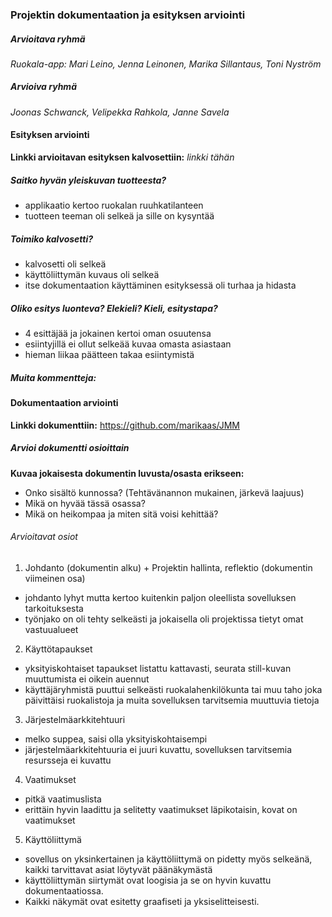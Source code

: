 ### Projektin dokumentaation ja esityksen arviointi

##### Arvioitava ryhmä

*Ruokala-app: Mari Leino, Jenna Leinonen, Marika Sillantaus, Toni Nyström*

##### Arvioiva ryhmä

*Joonas Schwanck, Velipekka Rahkola, Janne Savela*

#### Esityksen arviointi

**Linkki arvioitavan esityksen kalvosettiin:** *linkki tähän*

##### Saitko hyvän yleiskuvan tuotteesta?
 + applikaatio kertoo ruokalan ruuhkatilanteen
 + tuotteen teeman oli selkeä ja sille on kysyntää

##### Toimiko kalvosetti?
 + kalvosetti oli selkeä
 + käyttöliittymän kuvaus oli selkeä
 + itse dokumentaation käyttäminen esityksessä oli turhaa ja hidasta

##### Oliko esitys luonteva? Elekieli? Kieli, esitystapa?
 + 4 esittäjää ja jokainen kertoi oman osuutensa 
 + esiintyjillä ei ollut selkeää kuvaa omasta asiastaan
 + hieman liikaa päätteen takaa esiintymistä
 
##### Muita kommentteja:
 
 
#### Dokumentaation arviointi

**Linkki dokumenttiin:** https://github.com/marikaas/JMM

##### Arvioi dokumentti osioittain

**Kuvaa jokaisesta dokumentin luvusta/osasta erikseen:**

 - Onko sisältö kunnossa? (Tehtävänannon mukainen, järkevä laajuus)
 - Mikä on hyvää tässä osassa?
 - Mikä on heikompaa ja miten sitä voisi kehittää?

###### Arvioitavat osiot

1. Johdanto (dokumentin alku) + Projektin hallinta, reflektio (dokumentin viimeinen osa)
 + johdanto lyhyt mutta kertoo kuitenkin paljon oleellista sovelluksen tarkoituksesta
 + työnjako on oli tehty selkeästi ja jokaisella oli projektissa tietyt omat vastuualueet
2. Käyttötapaukset
 + yksityiskohtaiset tapaukset listattu kattavasti, seurata still-kuvan muuttumista ei oikein auennut
 + käyttäjäryhmistä puuttui selkeästi ruokalahenkilökunta tai muu taho joka päivittäisi ruokalistoja ja muita sovelluksen tarvitsemia muuttuvia tietoja
3. Järjestelmäarkkitehtuuri
 + melko suppea, saisi olla yksityiskohtaisempi
 + järjestelmäarkkitehtuuria ei juuri kuvattu, sovelluksen tarvitsemia resursseja ei kuvattu
4. Vaatimukset
 + pitkä vaatimuslista
 + erittäin hyvin laadittu ja selitetty vaatimukset läpikotaisin, kovat on vaatimukset
5. Käyttöliittymä
 + sovellus on yksinkertainen ja käyttöliittymä on pidetty myös selkeänä, kaikki tarvittavat asiat löytyvät päänäkymästä
 + käyttöliittymän siirtymät ovat loogisia ja se on hyvin kuvattu dokumentaatiossa. 
 + Kaikki näkymät ovat esitetty graafiseti ja yksiselitteisesti. 

